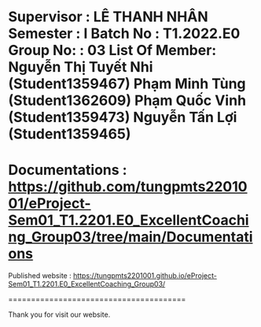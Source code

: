 Supervisor : LÊ THANH NHÂN
Semester : I
Batch No : T1.2022.E0
Group No: : 03
List Of Member:
Nguyễn Thị Tuyết Nhi (Student1359467)
Phạm Minh Tùng (Student1362609)
Phạm Quốc Vinh (Student1359473)
Nguyễn Tấn Lợi (Student1359465)
=======================================

Documentations : https://github.com/tungpmts2201001/eProject-Sem01_T1.2201.E0_ExcellentCoaching_Group03/tree/main/Documentations
=======================================

Published website : https://tungpmts2201001.github.io/eProject-Sem01_T1.2201.E0_ExcellentCoaching_Group03/

=======================================

Thank you for visit our website.
